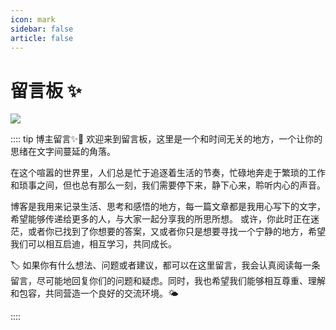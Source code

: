 ```yaml
---
icon: mark
sidebar: false
article: false
---
```


# 留言板 ✨
![](https://t.alcy.cc/fj)

:::: tip 博主留言✨📒
欢迎来到留言板，这里是一个和时间无关的地方，一个让你的思绪在文字间蔓延的角落。

在这个喧嚣的世界里，人们总是忙于追逐着生活的节奏，忙碌地奔走于繁琐的工作和琐事之间，但也总有那么一刻，我们需要停下来，静下心来，聆听内心的声音。

博客是我用来记录生活、思考和感悟的地方，每一篇文章都是我用心写下的文字，希望能够传递给更多的人，与大家一起分享我的所思所想。
或许，你此时正在迷茫，或者你已找到了你想要的答案，又或者你只是想要寻找一个宁静的地方，希望我们可以相互启迪，相互学习，共同成长。

🏷 如果你有什么想法、问题或者建议，都可以在这里留言，我会认真阅读每一条留言，尽可能地回复你们的问题和疑虑。同时，我也希望我们能够相互尊重、理解和包容，共同营造一个良好的交流环境。🌤

::::

